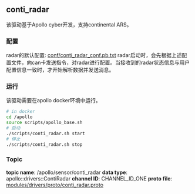 ## conti_radar
该驱动基于Apollo cyber开发，支持continental ARS。

### 配置
radar的默认配置: [conf/conti_radar_conf.pb.txt](https://github.com/ApolloAuto/apollo/blob/master/modules/drivers/radar/conti_radar/conf/conti_radar_conf.pb.txt)
radar启动时，会先根据上述配置文件，向can卡发送指令，对radar进行配置。当接收到的radar状态信息与用户配置信息一致时，才开始解析数据并发送消息。

### 运行
该驱动需要在apollo docker环境中运行。
```bash
# in docker
cd /apollo
source scripts/apollo_base.sh
# 启动
./scripts/conti_radar.sh start
# 停止
./scripts/conti_radar.sh stop
```

### Topic
**topic name**: /apollo/sensor/conti_radar
**data type**:  apollo::drivers::ContiRadar
**channel ID**: CHANNEL_ID_ONE
**proto file**: [modules/drivers/proto/conti_radar.proto](../../../common_msgs/sensor_msgs/conti_radar.proto)
